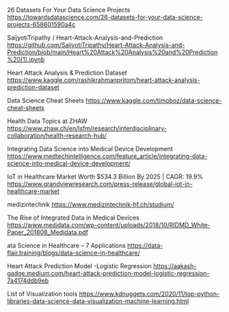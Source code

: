 
26 Datasets For Your Data Science Projects
https://towardsdatascience.com/26-datasets-for-your-data-science-projects-658601590a4c

 SaijyotiTripathy / Heart-Attack-Analysis-and-Prediction 
https://github.com/SaijyotiTripathy/Heart-Attack-Analysis-and-Prediction/blob/main/Heart%20Attack%20Analysis%20and%20Prediction%20(1).ipynb

Heart Attack Analysis & Prediction Dataset
https://www.kaggle.com/rashikrahmanpritom/heart-attack-analysis-prediction-dataset


Data Science Cheat Sheets
https://www.kaggle.com/timoboz/data-science-cheat-sheets

Health Data Topics at ZHAW
https://www.zhaw.ch/en/lsfm/research/interdisciplinary-collaboration/health-research-hub/

Integrating Data Science into Medical Device Development
https://www.medtechintelligence.com/feature_article/integrating-data-science-into-medical-device-development/

IoT in Healthcare Market Worth $534.3 Billion By 2025 | CAGR: 19.9%
https://www.grandviewresearch.com/press-release/global-iot-in-healthcare-market

medizintechnik
https://www.medizintechnik-hf.ch/studium/

The Rise of Integrated Data in Medical Devices
https://www.medidata.com/wp-content/uploads/2018/10/RIDMD_White-Paper_201808_Medidata.pdf

ata Science in Healthcare – 7 Applications
https://data-flair.training/blogs/data-science-in-healthcare/

Heart Attack Prediction Model -Logistic Regression
https://aakash-gadge.medium.com/heart-attack-prediction-model-logistic-regression-7a4174ddb9eb

List of Visualization tools
https://www.kdnuggets.com/2020/11/top-python-libraries-data-science-data-visualization-machine-learning.html
